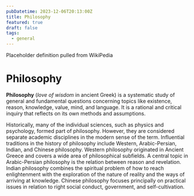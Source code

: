 ```yaml
---
pubDatetime: 2023-12-06T20:13:00Z
title: Philosophy
featured: true
draft: false
tags:
  - general
---
```


<!-- TODO(@theis): write an appropriate definition! -->

Placeholder definition pulled from WikiPedia

# Philosophy

**Philosophy** (_love of wisdom_ in ancient Greek) is a systematic study of general and fundamental questions concerning topics like existence, reason, knowledge, value, mind, and language. It is a rational and critical inquiry that reflects on its own methods and assumptions.

Historically, many of the individual sciences, such as physics and psychology, formed part of philosophy. However, they are considered separate academic disciplines in the modern sense of the term. Influential traditions in the history of philosophy include Western, Arabic-Persian, Indian, and Chinese philosophy. Western philosophy originated in Ancient Greece and covers a wide area of philosophical subfields. A central topic in Arabic-Persian philosophy is the relation between reason and revelation. Indian philosophy combines the spiritual problem of how to reach enlightenment with the exploration of the nature of reality and the ways of arriving at knowledge. Chinese philosophy focuses principally on practical issues in relation to right social conduct, government, and self-cultivation.
